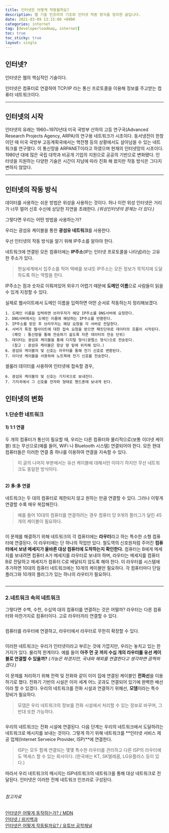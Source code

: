 ```yaml
---
title: 인터넷은 어떻게 작동될까요?
description: 웹 기술 인프라의 기초와 인터넷 작동 방식을 정리한 글입니다.
date: 2021-03-09 13:15:00 +0900
categories: internet
tag: [developerloadmap, internet]
toc: true
toc_sticky: true
layout: single
---
```



## 인터넷?

인터넷은 웹의 핵심적인 기술이다.   

인터넷은 컴퓨터로 연결하여 TCP/IP 라는 통신 프로토콜을 이용해 정보를 주고받는 컴퓨터 네트워크이다.  



------

## 인터넷의 시작

인터넷의 유래는 1960~1970년대 미국 국방부 산하의 고등 연구국(Advanced Research Projects Agency, ARPA)의 연구용 네트워크가 시초이다.  동서냉전이 한창이던 때 미국 국방부 고등계획국에서는 핵전쟁 등의 상황에서도 살아남을 수 있는 네트워크를 연구했다. 이 통신망을 ARPANET이라고 하였으며 현재의 인터넷망의 시초이다. 1980년 대에 많은 국립 대학과 비공개 기업의 지원으로 공공의 기반으로 변화됐다. 인터넷을 지원하는 다양한 기술은 시간이 지남에 따라 진화 해 왔지만 작동 방식은 그다지 변하지 않았다.  



------

## 인터넷의 작동 방식

데이터를 사용하는 쉬운 방법은 위성을 사용하는 것이다. 허나 이런 위성 인터넷은 거리가 너무 멀어 신호 수신에 상당한 지연을 초래한다. _(위성인터넷의 문제는 더 있다.)_
  
그렇다면 우리는 어떤 방법을 사용하는가?
  
우리는 광섬유 케이블을 통한 **광섬유 네트워크**를 사용한다.
  
우선 인터넷의 작동 방식을 알기 위해 IP주소를 알아야 한다.
  
  
네트워크에 연결된 모든 컴퓨터에는 **IP주소**(IP는 인터넷 프로토콜을 나타냄)라는 고유한 주소가 있다.

> 현실세계에서 집주소를 적어 택배를 보내듯 IP주소는 모든 정보가 목적지에 도달하도록 하는 역할을 한다.

IP주소는 점과 숫자로 이뤄져있어 외우기 어렵기 때문에 **도메인 이름**으로 사람들이 읽을 수 있게 지정할 수 있다.

실제로 웹사이트에서 도메인 이름을 입력하면 어떤 순서로 작동하는지 정리해보겠다.

```
1. 도메인 이름을 입력하면 브라우저가 해당 IP주소를 DNS서버에 요청한다.
2. DNS서버에서는 도메인 이름에 해당하는 IP주소를 반환한다.
3. IP주소를 받은 후 브라우저는 해당 요청을 각 서버로 전달한다.
4. 서버가 특정 웹사이트에 대한 접속 요청을 받으면 패킷단위로 데이터의 흐름이 시작된다.
   (패킷 : 통신망을 통해 전송하기 쉽도록 자른 데이터의 전송 단위)
5. 데이터는 광섬유 케이블을 통해 디지털 형식(광펄스 형식)으로 전송된다.
   (참고 : 광섬유 케이블은 항상 땅 밑에 위치해 있다.)
6. 광섬유 케이블의 빛 신호는 라우터를 통해 전기 신호로 변환된다.
7. 이더넷 케이블을 사용하여 노트북에 전기 신호를 전송한다.
```
셀룰러 데이터를 사용하여 인터넷에 접속할 경우,
```
6. 광섬유 케이블의 빛 신호는 기지국으로 보내진다.
7. 기지국에서 그 신호를 전자파 형태로 핸드폰에 보내게 된다.
```
  

## 인터넷의 변화

### 1.단순한 네트워크

#### 1) 1:1 연결

두 개의 컴퓨터가 통신이 필요할 때, 우리는 다른 컴퓨터와 물리적으로(보통 이더넷 케이블) 또는 무선으로(예를 들어, WiFi 나 Bluetooth 시스템) 연결되어야 한다. 모든 현대 컴퓨터들은 이러한 연결 중 하나를 이용하여 연결을 지속할 수 있다.

>이 글의 나머지 부분에서는 유선 케이블에 대해서만 이야기 하지만 무선 네트워크도 동일한 방식이다.

  <p align="center">
    <img src="/images/2021-03-09/internet-schema-1.png" alt="" style="zoom: 100%;" />
</p>
  
#### 2) 多:多 연결

네트워크는 두 대의 컴퓨터로 제한되지 않고 원하는 만큼 연결할 수 있다. 그러나 이렇게 연결할 수록 매우 복잡해진다.

> 예를 들어 10대의 컴퓨터를 연결하려는 경우 컴퓨터 당 9개의 플러그가 달린 45개의 케이블이 필요하다.

<p align="center">
    <img src="/images/2021-03-09/internet-schema-2.png" alt="" style="zoom: 100%;" />
</p>
  
이 문제를 해결하기 위해 네트워크의 각 컴퓨터에는 **라우터**라고 하는 특수한 소형 컴퓨터에 연결된다.
이 라우터에는 단 하나의 작업만 있다. 철도역의 신호원처럼 주어진 **컴퓨터에서 보낸 메세지가 올바른 대상 컴퓨터에 도착하는지 확인한다.** 컴퓨터는 B에게 메세지를 보내려면 컴퓨터 A가 메세지를 라우터로 보내야 하며, 라우터는 메세지를 컴퓨터 B로 전달하고 메세지가 컴퓨터 C로 배달되지 않도록 해야 한다. 이 라우터를 시스템에 추가하면 10대의 컴퓨터 네트워크에는 10개의 케이블만 필요하다. 각 컴퓨터마다 단일 플러그와 10개의 플러그가 있는 하나의 라우터가 필요하다.

<p align="center">
    <img src="/images/2021-03-09/internet-schema-3.png" alt="" style="zoom: 100%;" />
</p>
  
  

------

### 2.네트워크 속의 네트워크

그렇다면 수백, 수천, 수십억 대의 컴퓨터를 연결하는 것은 어떨까? 라우터는 다른 컴퓨터와 마찬가지로 컴퓨터이다. 고로 라우터끼리 연결할 수 있다.

<p align="center">
    <img src="/images/2021-03-09/internet-schema-4.png" alt="" style="zoom: 100%;" />
</p>
  
컴퓨터를 라우터에 연결하고, 라우터에서 라우터로 무한히 확장할 수 있다.

<p align="center">
    <img src="/images/2021-03-09/internet-schema-5.png" alt="" style="zoom: 100%;" />
</p>
  
이러한 네트워크는 우리가 인터넷이라고 부르는 것에 가깝지만, 우리는 놓치고 있는 한가지가 있다. 물리적 한계이다. 예를 들어 **아주 먼 곳 까지 수십 개의 라우터를 유선 케이블로 연결할 수 있을까?** _(가능은 하겠지만, 국내와 해외를 연결한다고 생각하면 끔찍하겠다.)_

  

이 문제를 처리하기 위해 전력 및 전화와 같이 이미 집에 연결된 케이블인 **전화선**을 이용하기로 했다. 전화기 기반의 시설은 이미 세계 어느 곳과도 연결되어 있기에 완벽한 배선이라 할 수 있겠다. 우리의 네트워크를 전화 시설과 연결하기 위해선, **모뎀**이라는 특수 장비가 필요하다. 

> 모뎀은 우리 네트워크의 정보를 전화 시설에서 처리할 수 있는 정보로 바꾸며, 그 반대 또한 가능하다.

<p align="center">
    <img src="/images/2021-03-09/internet-schema-6.png" alt="" style="zoom: 100%;" />
</p>
  
우리의 네트워크는 전화 시설에 연결된다. 다음 단계는 우리의 네트워크에서 도달하려는 네트워크로 메시지를 보내는 것이다. 그렇게 하기 위해 네트워크를 **인터넷 서비스 제공 업체(Internet Serveice Provider, ISP)**에 연결한다.

> ISP는 모두 함께 연결되는 몇몇 특수한 라우터를 관리하고 다른 ISP의 라우터에도 액세스 할 수 있는 회사이다. (한국에는 KT, SK텔레콤, LG유플러스 등이 있다.)

따라서 우리 네트워크의 메시지는 ISP네트워크의 네트워크를 통해 대상 네트워크로 전달된다. 인터넷은 이러한 전체 네트워크 인프라로 구성된다.

<p align="center">
    <img src="/images/2021-03-09/image.png" alt="" style="zoom: 100%;" />
</p>
  
###### 참고자료

[인터넷은 어떻게 동작하는가? / MDN](https://developer.mozilla.org/ko/docs/Learn/Common_questions/How_does_the_Internet_work)  
[인터넷 / 위키백과](https://ko.wikipedia.org/wiki/%EC%9D%B8%ED%84%B0%EB%84%B7#cite_ref-11)  
[인터넷은 어떻게 작동될까요? / 유튜브 공학채널](https://www.youtube.com/watch?v=o5yBl59wRbY)
